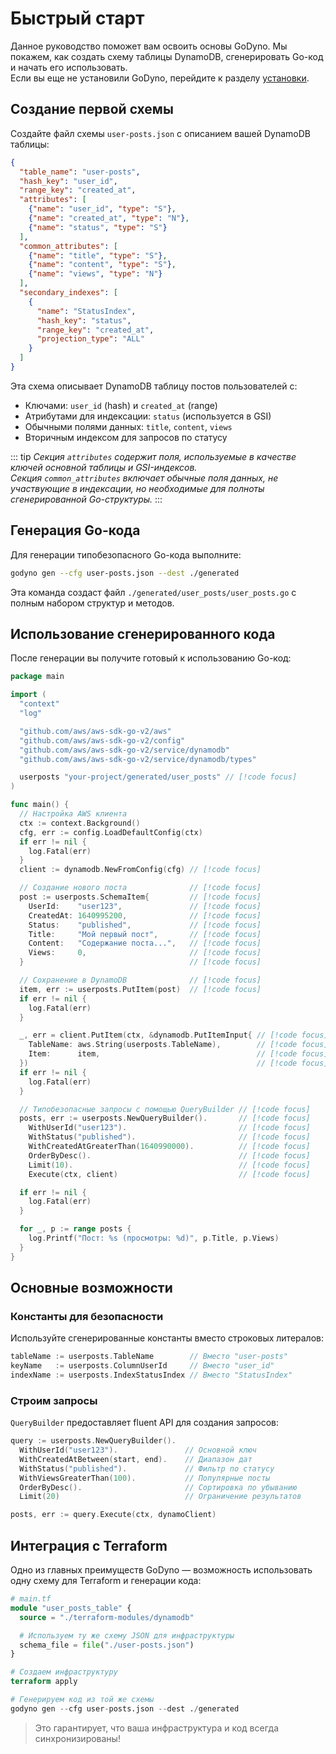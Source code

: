 # Быстрый старт

Данное руководство поможет вам освоить основы GoDyno. Мы покажем, как создать схему таблицы DynamoDB, сгенерировать Go-код и начать его использовать.  
Если вы еще не установили GoDyno, перейдите к разделу [установки](https://go-dyno.madpixels.io/en/v0.0.1-alpha/guide/installation).

## Создание первой схемы

Создайте файл схемы `user-posts.json` с описанием вашей DynamoDB таблицы:
```json
{
  "table_name": "user-posts",
  "hash_key": "user_id",
  "range_key": "created_at",
  "attributes": [
    {"name": "user_id", "type": "S"},
    {"name": "created_at", "type": "N"},
    {"name": "status", "type": "S"}
  ],
  "common_attributes": [
    {"name": "title", "type": "S"},
    {"name": "content", "type": "S"},
    {"name": "views", "type": "N"}
  ],
  "secondary_indexes": [
    {
      "name": "StatusIndex",
      "hash_key": "status",
      "range_key": "created_at",
      "projection_type": "ALL"
    }
  ]
}
```

Эта схема описывает DynamoDB таблицу постов пользователей с:
- Ключами: `user_id` (hash) и `created_at` (range)
- Атрибутами для индексации: `status` (используется в GSI)
- Обычными полями данных: `title`, `content`, `views`
- Вторичным индексом для запросов по статусу

::: tip
_Секция `attributes` содержит поля, используемые в качестве ключей основной таблицы и GSI-индексов._  
_Секция `common_attributes` включает обычные поля данных, не участвующие в индексации, но необходимые для полноты сгенерированной Go-структуры._
:::

## Генерация Go-кода

Для генерации типобезопасного Go-кода выполните:
```bash
godyno gen --cfg user-posts.json --dest ./generated
```

Эта команда создаст файл `./generated/user_posts/user_posts.go` с полным набором структур и методов.

## Использование сгенерированного кода

После генерации вы получите готовый к использованию Go-код:
```go
package main

import (
  "context"
  "log"

  "github.com/aws/aws-sdk-go-v2/aws"
  "github.com/aws/aws-sdk-go-v2/config"
  "github.com/aws/aws-sdk-go-v2/service/dynamodb"
  "github.com/aws/aws-sdk-go-v2/service/dynamodb/types"

  userposts "your-project/generated/user_posts" // [!code focus]
)

func main() {
  // Настройка AWS клиента
  ctx := context.Background()
  cfg, err := config.LoadDefaultConfig(ctx)
  if err != nil {
    log.Fatal(err)
  }
  client := dynamodb.NewFromConfig(cfg) // [!code focus]

  // Создание нового поста              // [!code focus]
  post := userposts.SchemaItem{         // [!code focus]
    UserId:    "user123",               // [!code focus]
    CreatedAt: 1640995200,              // [!code focus]
    Status:    "published",             // [!code focus]
    Title:     "Мой первый пост",       // [!code focus]
    Content:   "Содержание поста...",   // [!code focus]
    Views:     0,                       // [!code focus]
  }                                     // [!code focus]

  // Сохранение в DynamoDB              // [!code focus]
  item, err := userposts.PutItem(post)  // [!code focus]
  if err != nil {
    log.Fatal(err)
  }

  _, err = client.PutItem(ctx, &dynamodb.PutItemInput{ // [!code focus]
    TableName: aws.String(userposts.TableName),        // [!code focus]
    Item:      item,                                   // [!code focus]
  })                                                   // [!code focus]
  if err != nil {
    log.Fatal(err)
  }

  // Типобезопасные запросы с помощью QueryBuilder // [!code focus]
  posts, err := userposts.NewQueryBuilder().       // [!code focus]
    WithUserId("user123").                         // [!code focus]
    WithStatus("published").                       // [!code focus]
    WithCreatedAtGreaterThan(1640990000).          // [!code focus]
    OrderByDesc().                                 // [!code focus]
    Limit(10).                                     // [!code focus]
    Execute(ctx, client)                           // [!code focus]

  if err != nil {
    log.Fatal(err)
  }

  for _, p := range posts {
    log.Printf("Пост: %s (просмотры: %d)", p.Title, p.Views)
  }
}
```

## Основные возможности

### Константы для безопасности

Используйте сгенерированные константы вместо строковых литералов:
```go
tableName := userposts.TableName        // Вместо "user-posts"
keyName   := userposts.ColumnUserId     // Вместо "user_id"
indexName := userposts.IndexStatusIndex // Вместо "StatusIndex"
```

### Строим запросы

`QueryBuilder` предоставляет fluent API для создания запросов:
```go
query := userposts.NewQueryBuilder().
  WithUserId("user123").               // Основной ключ
  WithCreatedAtBetween(start, end).    // Диапазон дат
  WithStatus("published").             // Фильтр по статусу
  WithViewsGreaterThan(100).           // Популярные посты
  OrderByDesc().                       // Сортировка по убыванию
  Limit(20)                            // Ограничение результатов

posts, err := query.Execute(ctx, dynamoClient)
```

## Интеграция с Terraform

Одно из главных преимуществ GoDyno — возможность использовать одну схему для Terraform и генерации кода:
```tf
# main.tf
module "user_posts_table" {
  source = "./terraform-modules/dynamodb"

  # Используем ту же схему JSON для инфраструктуры
  schema_file = file("./user-posts.json")
}

# Создаем инфраструктуру
terraform apply

# Генерируем код из той же схемы
godyno gen --cfg user-posts.json --dest ./generated
```

> Это гарантирует, что ваша инфраструктура и код всегда синхронизированы!
